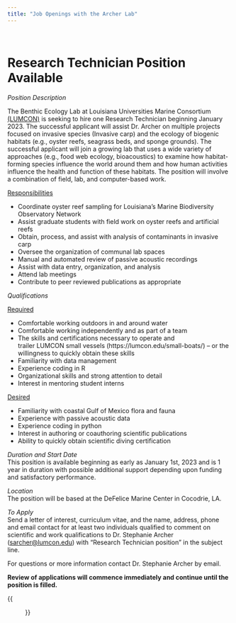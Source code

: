 ```yaml
---
title: "Job Openings with the Archer Lab"
---
```

  
  
<p>&nbsp;</p>  

# **Research Technician Position Available** 

*Position Description* 

The Benthic Ecology Lab at Louisiana Universities Marine Consortium [(LUMCON)](https://lumcon.edu/) is seeking to hire one Research Technician beginning January 2023. The successful applicant will assist Dr. Archer on multiple projects focused on invasive species (Invasive carp) and the ecology of biogenic habitats (e.g., oyster reefs, seagrass beds, and sponge grounds). The successful applicant will join a growing lab that uses a wide variety of approaches (e.g., food web ecology, bioacoustics) to examine how habitat-forming species influence the world around them and how human activities influence the health and function of these habitats. The position will involve a combination of field, lab, and computer-based work. 

<u> Responsibilities </u>
<ul>
  <li> Coordinate oyster reef sampling for Louisiana’s Marine Biodiversity Observatory Network </li>
  <li> Assist graduate students with field work on oyster reefs and artificial reefs </li>
  <li> Obtain, process, and assist with analysis of contaminants in invasive carp </li>
  <li> Oversee the organization of communal lab spaces </li>
  <li> Manual and automated review of passive acoustic recordings </li>
  <li> Assist with data entry, organization, and analysis</li>
  <li> Attend lab meetings </li>
  <li> Contribute to peer reviewed publications as appropriate </li>
</ul>

*Qualifications*  

<u>Required </u>
<ul>
  <li> Comfortable working outdoors in and around water </li>
  <li> Comfortable working independently and as part of a team</li>
  <li> The skills and certifications necessary to operate and</li> trailer LUMCON small vessels (https://lumcon.edu/small-boats/) – or the willingness to quickly obtain these skills</li>
  <li> Familiarity with data management</li>
  <li> Experience coding in R</li>
  <li> Organizational skills and strong attention to detail</li>
  <li> Interest in mentoring student interns</li>
</ul>  
  
<u>Desired </u>
<ul>  
  <li> Familiarity with coastal Gulf of Mexico flora and fauna</li>
  <li> Experience with passive acoustic data</li>
  <li> Experience coding in python </li>
  <li> Interest in authoring or coauthoring scientific publications</li>
  <li> Ability to quickly obtain scientific diving certification</li>
</ul>  

*Duration and Start Date*  
This position is available beginning as early as January 1st, 2023 and is 1 year in duration with possible additional support depending upon funding and satisfactory performance.

*Location*  
The position will be based at the DeFelice Marine Center in Cocodrie, LA.  

*To Apply*  
Send a letter of interest, curriculum vitae, and the name, address, phone and email contact for at least two individuals qualified to comment on scientific and work qualifications to Dr. Stephanie Archer (sarcher@lumcon.edu) with “Research Technician position” in the subject line.   

For questions or more information contact Dr. Stephanie Archer by email.  

**Review of applications will commence immediately and continue until the position is filled.**  

{{<figure src="/images/summer2022group2.jpg" width="1000" align="float:center">}}